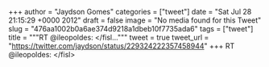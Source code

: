
+++
author = "Jaydson Gomes"
categories = ["tweet"]
date = "Sat Jul 28 21:15:29 +0000 2012"
draft = false
image = "No media found for this Tweet"
slug = "476aa1002b0a6ae374d9218a1dbeb10f7735ada6"
tags = ["tweet"]
title = """RT @ileopoldes: &lt;/fisl..."""
tweet = true
tweet_url = "https://twitter.com/jaydson/status/229324222357458944"
+++
RT @ileopoldes: &lt;/fisl&gt;

